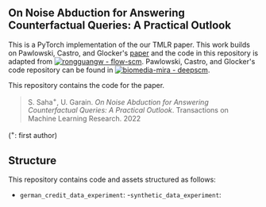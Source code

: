 
## On Noise Abduction for Answering Counterfactual Queries: A Practical Outlook

This is a PyTorch implementation of the our TMLR paper. This work builds on Pawlowski, Castro, and Glocker's [paper](https://arxiv.org/abs/2006.06485) and the code in this repository is adapted from  [![rongguangw - flow-scm](https://img.shields.io/static/v1?label=rongguangw&message=flow-scm&color=red&logo=github)](https://github.com/rongguangw/flow-scm "Go to GitHub repo"). Pawlowski, Castro, and Glocker's code repository can be found in [![biomedia-mira - deepscm](https://img.shields.io/static/v1?label=biomedia-mira&message=deepscm&color=red&logo=github)](https://github.com/biomedia-mira/deepscm "Go to GitHub repo").

This repository contains the code for the paper.
> S. Saha<sup>+</sup>, U. Garain. _On Noise Abduction for Answering Counterfactual Queries: A Practical Outlook_. Transactions on Machine Learning Research. 2022 
>
(<sup>+</sup>: first author)



## Structure
This repository contains code and assets structured as follows:

- `german_credit_data_experiment`:
-`synthetic_data_experiment`:



